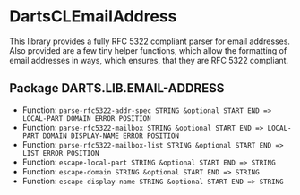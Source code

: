 
DartsCLEmailAddress
===================

This library provides a fully RFC 5322 compliant parser for
email addresses. Also provided are a few tiny helper functions,
which allow the formatting of email addresses in ways, which
ensures, that they are RFC 5322 compliant.

Package DARTS.LIB.EMAIL-ADDRESS
-------------------------------

- Function: `parse-rfc5322-addr-spec STRING &optional START END => LOCAL-PART DOMAIN ERROR POSITION`
- Function: `parse-rfc5322-mailbox STRING &optional START END => LOCAL-PART DOMAIN DISPLAY-NAME ERROR POSITION`
- Function: `parse-rfc5322-mailbox-list STRING &optional START END => LIST ERROR POSITION`
- Function: `escape-local-part STRING &optional START END => STRING`
- Function: `escape-domain STRING &optional START END => STRING`
- Function: `escape-display-name STRING &optional START END => STRING`

